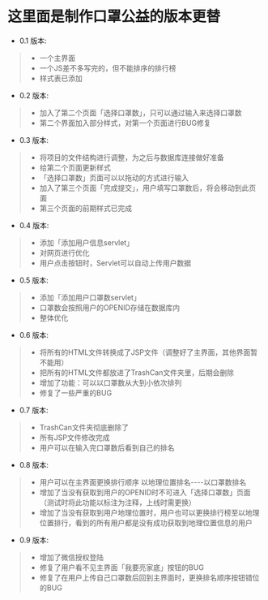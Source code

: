 # 这里面是制作口罩公益的版本更替

* 0.1 版本:
>    - 一个主界面
>    - 一个JS差不多写完的，但不能排序的排行榜
>    - 样式表已添加
    
* 0.2 版本:
>    - 加入了第二个页面「选择口罩数」，只可以通过输入来选择口罩数
>    - 第二个界面加入部分样式，对第一个页面进行BUG修复
    
* 0.3 版本:
>    - 将项目的文件结构进行调整，为之后与数据库连接做好准备
>    - 给第二个页面更新样式
>    - 「选择口罩数」页面可以以拖动的方式进行输入
>    - 加入了第三个页面「完成提交」，用户填写口罩数后，将会移动到此页面
>    - 第三个页面的前期样式已完成
    
* 0.4 版本:
>    - 添加「添加用户信息servlet」
>    - 对网页进行优化
>    - 用户点击按钮时，Servlet可以自动上传用户数据
   
* 0.5 版本:
>    - 添加「添加用户口罩数servlet」
>    - 口罩数会按照用户的OPENID存储在数据库内
>    - 整体优化

* 0.6 版本:
>    - 将所有的HTML文件转换成了JSP文件（调整好了主界面，其他界面暂不能用）
>    - 把所有的HTML文件都放进了TrashCan文件夹里，后期会删除
>    - 增加了功能：可以以口罩数从大到小依次排列
>    - 修复了一些严重的BUG

* 0.7 版本:
>    - TrashCan文件夹彻底删除了
>    - 所有JSP文件修改完成
>    - 用户可以在输入完口罩数后看到自己的排名

* 0.8 版本:
>    - 用户可以在主界面更换排行顺序  以地理位置排名----以口罩数排名
>    - 增加了当没有获取到用户的OPENID时不可进入「选择口罩数」页面（测试时将此功能以标注为注释，上线时需更换）
>    - 增加了当没有获取到用户地理位置时，用户也可以更换排行榜至以地理位置排行，看到的所有用户都是没有成功获取到地理位置信息的用户

* 0.9 版本:
>    - 增加了微信授权登陆
>    - 修复了用户看不见主界面「我要亮家底」按钮的BUG
>    - 修复了在用户上传自己口罩数后回到主界面时，更换排名顺序按钮错位的BUG
